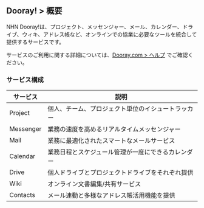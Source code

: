 
## Dooray! > 概要

NHN Dooray!は、プロジェクト、メッセンジャー、メール、カレンダー、ドライブ、ウィキ、アドレス帳など、オンラインでの協業に必要なツールを統合して提供するサービスです。

サービスのご利用に関する詳細については、[Dooray.com > ヘルプ](https://helpdesk.dooray.com/share/pages/YQAqPo8KT9yXPslX7STnDA) でご確認ください。


### サービス構成
|サービス|説明|
|---|---|
|Project|個人、チーム、プロジェクト単位のイシュートラッカー|
|Messenger|業務の速度を高めるリアルタイムメッセンジャー|
|Mail|業務に最適化されたスマートなメールサービス|
|Calendar|業務日程とスケジュール管理が一度にできるカレンダー|
|Drive|個人ドライブとプロジェクトドライブをそれぞれ提供 |
|Wiki|オンライン文書編集/共有サービス|
|Contacts| メール連動と多様なアドレス帳活用機能を提供 |




